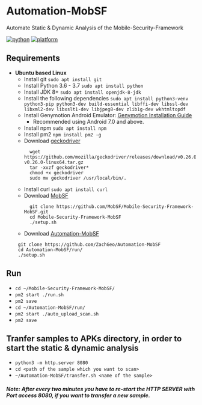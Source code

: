 # Automation-MobSF
Automate Static &amp; Dynamic Analysis of the Mobile-Security-Framework

[![python](https://img.shields.io/badge/python-3.6-blue.svg)](https://www.python.org/downloads/)
[![platform](https://img.shields.io/badge/platform-linux-green.svg)](https://github.com/ZachGeo/Automation-MobSF)

## Requirements

- **Ubuntu based Linux**
  * Install git `sudo apt install git`
  * Install Python 3.6 - 3.7 `sudo apt install python`
  * Install JDK 8+ `sudo apt install openjdk-8-jdk`
  * Install the following dependencies `sudo apt install python3-venv python3-pip python3-dev build-essential libffi-dev libssl-dev libxml2-dev libxslt1-dev libjpeg8-dev zlib1g-dev wkhtmltopdf
`
  * Install Genymotion Android Emulator: [Genymotion Installation Guide](https://linuxhint.com/install_genymotion_android_emuator_ubuntu/)
    * Recommended using Android 7.0 and above.
  * Install npm `sudo apt install npm`
  * Install pm2 `npm install pm2 -g`
  * Download [geckodriver](https://github.com/mozilla/geckodriver)
    ```
      wget https://github.com/mozilla/geckodriver/releases/download/v0.26.0/geckodriver-v0.26.0-linux64.tar.gz
      tar -xvzf geckodriver*
      chmod +x geckodriver
      sudo mv geckodriver /usr/local/bin/.
    ```
  * Install curl `sudo apt install curl`    
  * Download [MobSF](https://github.com/MobSF/Mobile-Security-Framework-MobSF)
    ```
      git clone https://github.com/MobSF/Mobile-Security-Framework-MobSF.git 
      cd Mobile-Security-Framework-MobSF
      ./setup.sh
     ```    
   * Download [Automation-MobSF](https://github.com/ZachGeo/Automation-MobSF)
    ```
     git clone https://github.com/ZachGeo/Automation-MobSF
     cd Automation-MobSF/run/
     ./setup.sh
    ```
## Run
- `cd ~/Mobile-Security-Framework-MobSF/`
- `pm2 start ./run.sh`
- `pm2 save`
- `cd ~/Automation-MobSF/run/`
- `pm2 start ./auto_upload_scan.sh`
- `pm2 save`

## Tranfer samples to APKs directory, in order to start the static & dynamic analysis
- `python3 -m http.server 8080`
- `cd <path of the sample which you want to scan>`
- `~/Automation-MobSF/transfer.sh <name of the sample>`
##### Note: After every two minutes you have to re-start the HTTP SERVER with Port access 8080,  if you want to transfer a new sample.
